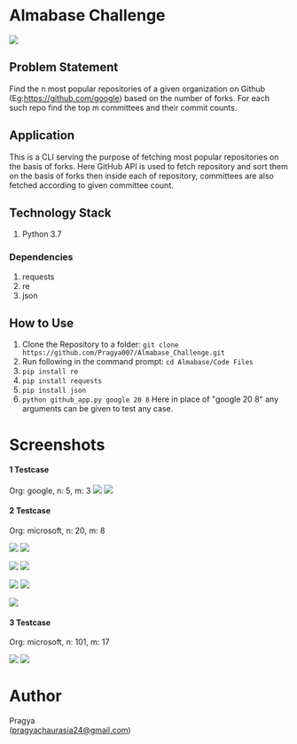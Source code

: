 # Almabase Challenge
![](https://github.com/Pragya007/Almabase_Challenge/blob/main/Screenshots/logo.jpg)

## Problem Statement
Find the n most popular repositories of a given organization on Github (Eg:https://github.com/google) based on the number of forks. For each such repo find the top m committees and their commit counts. 

## Application
This is a CLI serving the purpose of fetching most popular repositories on the basis of forks. Here GitHub API is used to fetch repository and sort them on the basis of forks then inside each of repository, committees are also fetched according to given committee count.



## Technology Stack

 1.  Python 3.7

### Dependencies

1. requests
2. re
3. json

## How to Use
1. Clone the Repository to a folder: ```git clone https://github.com/Pragya007/Almabase_Challenge.git```
2. Run following in the command prompt: ```cd Almabase/Code Files```
3. ```pip install re```
4. ```pip install requests```
5. ```pip install json```
6. ```python github_app.py google 20 8``` Here in place of "google 20 8" any arguments can be given to test any case.



# Screenshots

#### 1 Testcase
Org: google, n: 5, m: 3
![](https://github.com/Pragya007/Almabase_Challenge/blob/main/Screenshots/1.png)
![](https://github.com/Pragya007/Almabase_Challenge/blob/main/Screenshots/2.png)

#### 2 Testcase
Org: microsoft, n: 20, m: 8

![](https://github.com/Pragya007/Almabase_Challenge/blob/main/Screenshots/3.png)
![](https://github.com/Pragya007/Almabase_Challenge/blob/main/Screenshots/4.png)

![](https://github.com/Pragya007/Almabase_Challenge/blob/main/Screenshots/5.png)
![](https://github.com/Pragya007/Almabase_Challenge/blob/main/Screenshots/6.png)

![](https://github.com/Pragya007/Almabase_Challenge/blob/main/Screenshots/7.png)
![](https://github.com/Pragya007/Almabase_Challenge/blob/main/Screenshots/8.png)

![](https://github.com/Pragya007/Almabase_Challenge/blob/main/Screenshots/9.png)

#### 3 Testcase
Org: microsoft, n: 101, m: 17

![](https://github.com/Pragya007/Almabase_Challenge/blob/main/Screenshots/10.png)
![](https://github.com/Pragya007/Almabase_Challenge/blob/main/Screenshots/11.png)

# Author
Pragya  
(pragyachaurasia24@gmail.com)
